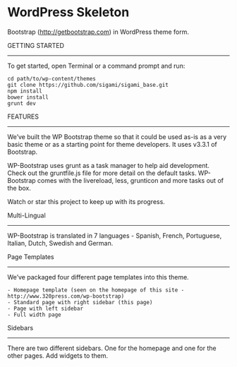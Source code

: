 WordPress Skeleton
===================

Bootstrap (http://getbootstrap.com) in WordPress theme form.

GETTING STARTED
_______________

To get started, open Terminal or a command prompt and run:

	cd path/to/wp-content/themes
	git clone https://github.com/sigami/sigami_base.git
	npm install
	bower install
	grunt dev

FEATURES
________

We’ve built the WP Bootstrap theme so that it could be used as-is as a very basic theme or as a starting point for theme developers. It uses v3.3.1 of Bootstrap.

WP-Bootstrap uses grunt as a task manager to help aid development. Check out the gruntfile.js file for more detail on the default tasks. WP-Bootstrap comes with the livereload, less, grunticon and more tasks out of the box. 

Watch or star this project to keep up with its progress.

Multi-Lingual
_____________

WP-Bootstrap is translated in 7 languages - Spanish, French, Portuguese, Italian, Dutch, Swedish and German. 

Page Templates
______________

We’ve packaged four different page templates into this theme.

    - Homepage template (seen on the homepage of this site - http://www.320press.com/wp-bootstrap)
    - Standard page with right sidebar (this page)
    - Page with left sidebar
    - Full width page


Sidebars
________

There are two different sidebars. One for the homepage and one for the other pages. Add widgets to them.
